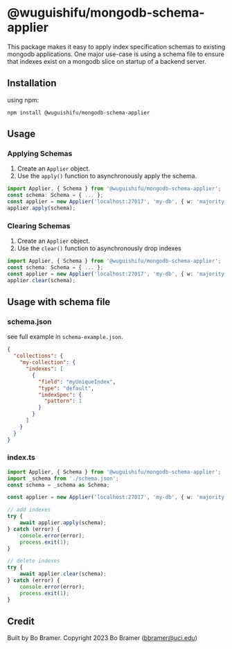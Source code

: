 # @wuguishifu/mongodb-schema-applier

This package makes it easy to apply index specification schemas to existing mongodb applications. One major use-case is using a schema file to ensure that indexes exist on a mongodb slice on startup of a backend server.

## Installation

using npm:

```none
npm install @wuguishifu/mongodb-schema-applier
```

## Usage

### Applying Schemas

1. Create an `Applier` object.
2. Use the `apply()` function to asynchronously apply the schema.

```ts
import Applier, { Schema } from '@wuguishifu/mongodb-schema-applier';
const schema: Schema = { ... };
const applier = new Applier('localhost:27017', 'my-db', { w: 'majority', retryWrites: true });
applier.apply(schema);
```

### Clearing Schemas

1. Create an `Applier` object.
2. Use the `clear()` function to asynchronously drop indexes

```ts
import Applier, { Schema } from '@wuguishifu/mongodb-schema-applier';
const schema: Schema = { ... };
const applier = new Applier('localhost:27017', 'my-db', { w: 'majority', retryWrites: true });
applier.clear(schema);
```

## Usage with schema file

### schema.json

see full example in `schema-example.json`.

```json
{
  "collections": {
    "my-collection": {
      "indexes": [
        {
          "field": "myUniqueIndex",
          "type": "default",
          "indexSpec": {
            "pattern": 1
          }
        }
      ]
    }
  }
}
```

### index.ts

```ts
import Applier, { Schema } from '@wuguishifu/mongodb-schema-applier';
import _schema from './schema.json';
const schema = _schema as Schema;

const applier = new Applier('localhost:27017', 'my-db', { w: 'majority', retryWrites: true });

// add indexes
try {
    await applier.apply(schema);
} catch (error) {
    console.error(error);
    process.exit(1);
}

// delete indexes
try {
    await applier.clear(schema);
} catch (error) {
    console.error(error);
    process.exit(1);
}

```

## Credit

Built by Bo Bramer. Copyright 2023 Bo Bramer (<bbramer@uci.edu>)
